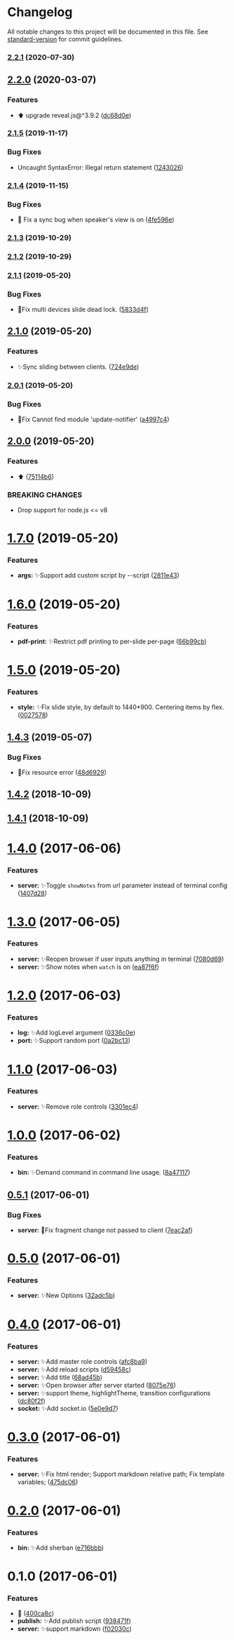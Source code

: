 # Changelog

All notable changes to this project will be documented in this file. See [standard-version](https://github.com/conventional-changelog/standard-version) for commit guidelines.

### [2.2.1](https://github.com/vivaxy/node-reveal/compare/v2.2.0...v2.2.1) (2020-07-30)

## [2.2.0](https://github.com/vivaxy/node-reveal/compare/v2.1.5...v2.2.0) (2020-03-07)


### Features

* :arrow_up:  upgrade reveal.js@^3.9.2 ([dc68d0e](https://github.com/vivaxy/node-reveal/commit/dc68d0e))



### [2.1.5](https://github.com/vivaxy/node-reveal/compare/v2.1.4...v2.1.5) (2019-11-17)


### Bug Fixes

* Uncaught SyntaxError: Illegal return statement ([1243026](https://github.com/vivaxy/node-reveal/commit/1243026))



### [2.1.4](https://github.com/vivaxy/node-reveal/compare/v2.1.3...v2.1.4) (2019-11-15)


### Bug Fixes

* :bug: Fix a sync bug when speaker's view is on ([4fe596e](https://github.com/vivaxy/node-reveal/commit/4fe596e))



### [2.1.3](https://github.com/vivaxy/node-reveal/compare/v2.1.2...v2.1.3) (2019-10-29)



### [2.1.2](https://github.com/vivaxy/node-reveal/compare/v2.1.1...v2.1.2) (2019-10-29)



### [2.1.1](https://github.com/vivaxy/node-reveal/compare/v2.1.0...v2.1.1) (2019-05-20)


### Bug Fixes

* :bug:Fix multi devices slide dead lock. ([5833d4f](https://github.com/vivaxy/node-reveal/commit/5833d4f))



## [2.1.0](https://github.com/vivaxy/node-reveal/compare/v2.0.1...v2.1.0) (2019-05-20)


### Features

* :sparkles:Sync sliding between clients. ([724e9de](https://github.com/vivaxy/node-reveal/commit/724e9de))



### [2.0.1](https://github.com/vivaxy/node-reveal/compare/v2.0.0...v2.0.1) (2019-05-20)


### Bug Fixes

* :bug:Fix Cannot find module 'update-notifier' ([a4997c4](https://github.com/vivaxy/node-reveal/commit/a4997c4))



## [2.0.0](https://github.com/vivaxy/node-reveal/compare/v1.7.0...v2.0.0) (2019-05-20)


### Features

* :arrow_up: ([75114b6](https://github.com/vivaxy/node-reveal/commit/75114b6))


### BREAKING CHANGES

* Drop support for node.js <= v8



<a name="1.7.0"></a>
# [1.7.0](https://github.com/vivaxy/node-reveal/compare/v1.6.0...v1.7.0) (2019-05-20)


### Features

* **args:** :sparkles:Support add custom script by --script ([2811e43](https://github.com/vivaxy/node-reveal/commit/2811e43))



<a name="1.6.0"></a>
# [1.6.0](https://github.com/vivaxy/node-reveal/compare/v1.5.0...v1.6.0) (2019-05-20)


### Features

* **pdf-print:** :sparkles:Restrict pdf printing to per-slide per-page ([66b99cb](https://github.com/vivaxy/node-reveal/commit/66b99cb))



<a name="1.5.0"></a>
# [1.5.0](https://github.com/vivaxy/node-reveal/compare/v1.4.3...v1.5.0) (2019-05-20)


### Features

* **style:** :sparkles:Fix slide style, by default to 1440*900. Centering items by flex. ([0027578](https://github.com/vivaxy/node-reveal/commit/0027578))



<a name="1.4.3"></a>
## [1.4.3](https://github.com/vivaxy/node-reveal/compare/v1.4.2...v1.4.3) (2019-05-07)


### Bug Fixes

* :bug:Fix resource error ([48d6929](https://github.com/vivaxy/node-reveal/commit/48d6929))



<a name="1.4.2"></a>
## [1.4.2](https://github.com/vivaxy/node-reveal/compare/v1.4.1...v1.4.2) (2018-10-09)



<a name="1.4.1"></a>
## [1.4.1](https://github.com/vivaxy/node-reveal/compare/v1.4.0...v1.4.1) (2018-10-09)



<a name="1.4.0"></a>
# [1.4.0](https://github.com/vivaxy/node-reveal/compare/v1.3.0...v1.4.0) (2017-06-06)


### Features

* **server:** :sparkles:Toggle `showNotes` from url parameter instead of terminal config ([1407d28](https://github.com/vivaxy/node-reveal/commit/1407d28))



<a name="1.3.0"></a>
# [1.3.0](https://github.com/vivaxy/node-reveal/compare/v1.2.0...v1.3.0) (2017-06-05)


### Features

* **server:** :sparkles:Reopen browser if user inputs anything in terminal ([7080d69](https://github.com/vivaxy/node-reveal/commit/7080d69))
* **server:** :sparkles:Show notes when `watch` is on ([ea87f6f](https://github.com/vivaxy/node-reveal/commit/ea87f6f))



<a name="1.2.0"></a>
# [1.2.0](https://github.com/vivaxy/node-reveal/compare/v1.1.0...v1.2.0) (2017-06-03)


### Features

* **log:** :sparkles:Add logLevel argument ([0336c0e](https://github.com/vivaxy/node-reveal/commit/0336c0e))
* **port:** :sparkles:Support random port ([0a2bc13](https://github.com/vivaxy/node-reveal/commit/0a2bc13))



<a name="1.1.0"></a>
# [1.1.0](https://github.com/vivaxy/node-reveal/compare/v1.0.0...v1.1.0) (2017-06-03)


### Features

* **server:** :sparkles:Remove role controls ([3301ec4](https://github.com/vivaxy/node-reveal/commit/3301ec4))



<a name="1.0.0"></a>
# [1.0.0](https://github.com/vivaxy/node-reveal/compare/v0.5.1...v1.0.0) (2017-06-02)


### Features

* **bin:** :sparkles:Demand command in command line usage. ([8a47117](https://github.com/vivaxy/node-reveal/commit/8a47117))



<a name="0.5.1"></a>
## [0.5.1](https://github.com/vivaxy/node-reveal/compare/v0.5.0...v0.5.1) (2017-06-01)


### Bug Fixes

* **server:** :bug:Fix fragment change not passed to client ([7eac2af](https://github.com/vivaxy/node-reveal/commit/7eac2af))



<a name="0.5.0"></a>
# [0.5.0](https://github.com/vivaxy/node-reveal/compare/v0.4.0...v0.5.0) (2017-06-01)


### Features

* **server:** :sparkles:New Options ([32adc5b](https://github.com/vivaxy/node-reveal/commit/32adc5b))



<a name="0.4.0"></a>
# [0.4.0](https://github.com/vivaxy/node-reveal/compare/v0.3.0...v0.4.0) (2017-06-01)


### Features

* **server:** :sparkles:Add master role controls ([afc8ba9](https://github.com/vivaxy/node-reveal/commit/afc8ba9))
* **server:** :sparkles:Add reload scripts ([d59458c](https://github.com/vivaxy/node-reveal/commit/d59458c))
* **server:** :sparkles:Add title ([68ad45b](https://github.com/vivaxy/node-reveal/commit/68ad45b))
* **server:** :sparkles:Open browser after server started ([8075e76](https://github.com/vivaxy/node-reveal/commit/8075e76))
* **server:** :sparkles:support theme, highlightTheme, transition configurations ([dc80f2f](https://github.com/vivaxy/node-reveal/commit/dc80f2f))
* **socket:** :sparkles:Add socket.io ([5e0e9d7](https://github.com/vivaxy/node-reveal/commit/5e0e9d7))



<a name="0.3.0"></a>
# [0.3.0](https://github.com/vivaxy/node-reveal/compare/v0.2.0...v0.3.0) (2017-06-01)


### Features

* **server:** :sparkles:Fix html render; Support markdown relative path; Fix template variables; ([475dc06](https://github.com/vivaxy/node-reveal/commit/475dc06))



<a name="0.2.0"></a>
# [0.2.0](https://github.com/vivaxy/node-reveal/compare/v0.1.0...v0.2.0) (2017-06-01)


### Features

* **bin:** :sparkles:Add sherban ([e716bbb](https://github.com/vivaxy/node-reveal/commit/e716bbb))



<a name="0.1.0"></a>
# 0.1.0 (2017-06-01)


### Features

* :tada: ([400ca8c](https://github.com/vivaxy/node-reveal/commit/400ca8c))
* **publish:** :sparkles:Add publish script ([938471f](https://github.com/vivaxy/node-reveal/commit/938471f))
* **server:** :sparkles:support markdown ([f02030c](https://github.com/vivaxy/node-reveal/commit/f02030c))
